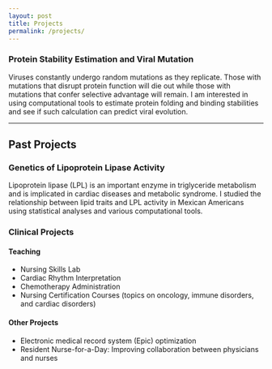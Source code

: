 ```yaml
---
layout: post
title: Projects
permalink: /projects/
---
```


### Protein Stability Estimation and Viral Mutation
Viruses constantly undergo random mutations as they replicate. Those with mutations that disrupt protein function will die out while those with mutations that confer selective advantage will remain. I am interested in using computational tools to estimate protein folding and binding stabilities and see if such calculation can predict viral evolution.

***

## Past Projects

### Genetics of Lipoprotein Lipase Activity
Lipoprotein lipase (LPL) is an important enzyme in triglyceride metabolism and is implicated in cardiac diseases and metabolic syndrome. I studied the relationship between lipid traits and LPL activity in Mexican Americans using statistical analyses and various computational tools.

### Clinical Projects

#### Teaching
* Nursing Skills Lab
* Cardiac Rhythm Interpretation
* Chemotherapy Administration
* Nursing Certification Courses (topics on oncology, immune disorders, and cardiac disorders)

#### Other Projects
* Electronic medical record system (Epic) optimization
* Resident Nurse-for-a-Day: Improving collaboration between physicians and nurses
